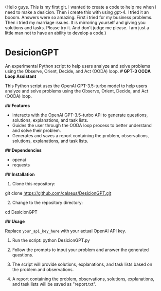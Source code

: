 (Hello guys. This is my first git. I wanted to create a code to help me when i need to make a desicion. Then i create this with using gpt-4. I tried it an booom. Answers were so amazing. First i tried for my business problems. Then i tried my marriage issues. It is mirroring yourself and giving you solutions and tasks. Please try it. And don't judge me please. I am just a little man not to have an ability to develop a code.)

# DesicionGPT
An experimental Python script to help users analyze and solve problems using the Observe, Orient, Decide, and Act (OODA) loop. 
**# GPT-3 OODA Loop Assistant**

This Python script uses the OpenAI GPT-3.5-turbo model to help users analyze and solve problems using the Observe, Orient, Decide, and Act (OODA) loop.

**## Features**

- Interacts with the OpenAI GPT-3.5-turbo API to generate questions, solutions, explanations, and task lists.
- Guides the user through the OODA loop process to better understand and solve their problem.
- Generates and saves a report containing the problem, observations, solutions, explanations, and task lists.

**## Dependencies**

- openai
- requests

**## Installation**

1. Clone this repository:

git clone https://github.com/calseus/DesicionGPT.git

2. Change to the repository directory:

cd DesicionGPT

**## Usage**

Replace `your_api_key_here` with your actual OpenAI API key.

1. Run the script:
python DesicionGPT.py

2. Follow the prompts to input your problem and answer the generated questions.

3. The script will provide solutions, explanations, and task lists based on the problem and observations.

4. A report containing the problem, observations, solutions, explanations, and task lists will be saved as "report.txt".

